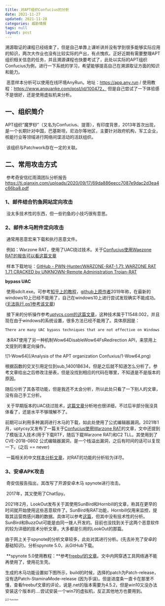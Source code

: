 ```yaml
---
title: 对APT组织Confucius的分析
date: 2021-11-27 
updated: 2021-11-28
categories: 威胁情报
tags: null
layout: post
---
```


溯源取证的课程已经结束了，但是自己单靠上课听讲并没有学到很多能够实际应用的知识，两次大作业也没有比较实际的产出，有点愧疚。正好近期有需要整理APT组织相关信息的任务，并且溯源课程也快要考试了，此处以实际的APT组织Confucius为例，进行一下系统的学习，希望能够提高自己在溯源取证方面的知识和能力。

​	恶意样本分析可以使用在线环境AnyRun。地址：https://app.any.run / 使用教程：https://www.anquanke.com/post/id/100472， 但是自己尝试了一下体验感不是很好，还是使用虚拟机来分析。

## 一、组织简介

​	APT组织”魔罗桫”（又名为Confucius、提菩），有印度背景，2013年首次出现，是一个长期针对中国，巴基斯坦，尼泊尔等地区，主要针对政府机构，军工企业，核能行业等领域进行网络间谍活动的活跃组织。

​	该组织与Patchwork存在一定的关联。

## 二、常用攻击方式

​	参考奇安信红雨滴团队分析报告 https://ti.qianxin.com/uploads/2020/09/17/69da886eecc7087e9dac2d3ea4c66ba8.pdf

### 1、邮件结合钓鱼网站定向攻击
​	没太多技术性的东西，但一些钓鱼的小技巧很有意思。


### 2、邮件木马附件定向攻击

​	通常用恶意宏来下载和执行恶意文件。

​	例如：Warzone RAT，使用了UAC绕过技术。关于[Confucius使用Waezone RAT的报告可以看这篇文章](https://socprime.com/blog/warzone-rat-malware-used-by-confucius-apt-in-targeted-attacks/)

​	样本下载地址：[GitHub - PWN-Hunter/WARZONE-RAT-1.71: WARZONE RAT 1.71 CRACKED by UNKNOWN-Remote Administration Trojan-RAT](https://github.com/PWN-Hunter/WARZONE-RAT-1.71)




**bypass UAC**

​	使用sdclt.exe。可参考[知乎上的教程](https://zhuanlan.zhihu.com/p/29325846)，[github上原作者](https://gist.github.com/netbiosX/54a305a05b979e13d5cdffeba5436bcc)2019年称，在最新的windows10上已经不能用了，自己在windows10上进行尝试发现确实不能成功。([无法执行.ps1参考该文章](https://blog.csdn.net/jinhaijing/article/details/85004126))

​	接下来的分析操作参考[uptycs.com的这篇文章](https://www.uptycs.com/blog/warzone-rat-comes-with-uac-bypass-technique)，这种技术属于T1548.002，并且现在由于windows的系统设置，很多方法已经不能用了。具体原因是：

```tex
There are many UAC bypass techniques that are not effective on Windows 10 because of the default file system restrictions. A 32-bit application can’t access the native c:\windows\system32 directory because the operating system redirects the request to c:\windows\SysWOW64. Sdclt.exe and other UAC bypass binaries are (not???) 64-bit applications and are not available in the SysWOW64 directory.
```
​	本RAT使用了另一种机制Wow64DisableWow64FsRedirection API，来禁用上文提到的重定向操作。

![1-Wow64](/Analysis of the APT organization Confuxius/1-Wow64.png)

​	根据函数的交叉引用定位到sub_14001B634，但是之后就不知道怎么分析了。参考文章给出之后修改注册表，但是没找到相应的代码在哪里，不知道是不是版本的原因。

​	随后分析了其各项功能，但是我还不太会分析，所以此处只看了一下别人的文章，没有自己手工分析。

​	关于早期版本的UAC绕过技术，[这篇文章](https://research.checkpoint.com/2020/warzone-behind-the-enemy-lines/)分析地也很详细，不过后半部分我没具体看了，还是水平不够理解不了。



​	前期可以利用多种漏洞进行木马的下载，如此处使用了公式编辑器漏洞。2021年1月，uptycsy又发布了一篇关于[Confucius使用Warzone RAT](https://www.uptycs.com/blog/confucius-apt-deploys-warzone-rat)的文章，文中还提到了模版注入技术(用于下载RTF，随后下载Warzone RAT)和C2 TLL。其使用到了CVE-2018-0802 公式编辑器漏洞，是一个栈溢出漏洞，之后有时间的话可以复现一下。(之后 == never)

​	一篇相关的中文[样本分析文章](http://cn-sec.com/archives/271661.html)，对RAT的功能的分析较为详尽。


### 3、安卓APK攻击

​	奇安信报告指出，其改写了开源安卓木马 spynote进行攻击。

​	2017年，其又使用了ChatSpy。

​	2021年2月，LookOut发布关于其使用SunBird和Hornbill的文章，称其在更早的时间就开始使用这些恶意软件了。SunBird有RAT功能，Hornbill仅用来监控，提取其运营商感兴趣的数据。具体可以参考[这篇](https://blog.lookout.com/lookout-discovers-novel-confucius-apt-android-spyware-linked-to-india-pakistan-conflict)，但其中没有技术性的分析。SunBird和BuzzOut可能是由同一拨人开发的。目前也没找到关于这两个恶意软件的较为详细的技术分析文章，大多都是引用的LookOut的那篇。

​	由于网上关于spynote的分析文章较多，此处对其进行分析。(先去补充了安卓的基础知识)。分析spynote 5.0，从GitHub下载。

​	**spynote 5.0使用教程：**参考[freebuf的文章](https://www.freebuf.com/sectool/164077.html)。文中内网穿透工具网络通不能再使用了，使用花生壳。

生成的木马功能设置如下图所示，build的时候，选择的patch为Patch-release，没有选Patch-StaminaMode-release (因为手误)。但是进度条一直卡在那里不懂，查看freebuf文章的评论，说是.net的版本需要为4.5.2，但是win10又没办法安装这个版本的....尝试安装一个win7的虚拟机，反正其他地方也要用到。

<img src="/Analysis of the APT organization Confuxius/2-function.png" alt="2-function" style="zoom:50%;" />


